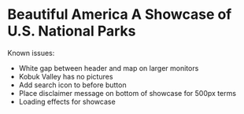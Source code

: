 Beautiful America
A Showcase of U.S. National Parks
========

Known issues:

- White gap between header and map on larger monitors
- Kobuk Valley has no pictures
- Add search icon to before button
- Place disclaimer message on bottom of showcase for 500px terms
- Loading effects for showcase